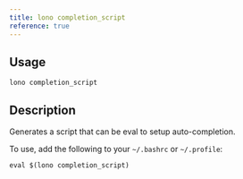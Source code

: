 ```yaml
---
title: lono completion_script
reference: true
---
```


## Usage

    lono completion_script

## Description

Generates a script that can be eval to setup auto-completion.

To use, add the following to your `~/.bashrc` or `~/.profile`:

    eval $(lono completion_script)



